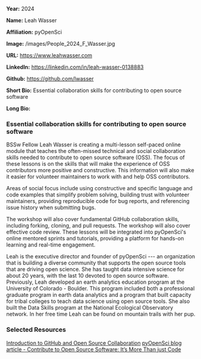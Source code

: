 **Year:** 2024

**Name:** Leah Wasser

**Affiliation:** pyOpenSci

**Image:** /images/People_2024_F_Wasser.jpg

**URL:** https://www.leahwasser.com

**LinkedIn:** https://linkedin.com/in/leah-wasser-0138883

**Github:** https://github.com/lwasser

**Short Bio:** Essential collaboration skills for contributing to open source software

**Long Bio:**

### Essential collaboration skills for contributing to open source software

BSSw Fellow Leah Wasser is creating a multi-lesson self-paced online module that teaches the often-missed technical and social collaboration skills needed to contribute to open source software (OSS). The focus of these lessons is on the skills that will make the experience of OSS contributors more positive and constructive. This information will also make it easier for volunteer maintainers to work with and help OSS contributors.

Areas of social focus include using constructive and specific language and code examples that simplify problem solving, building trust with volunteer maintainers, providing reproducible code for bug reports, and referencing issue history when submitting bugs.

The workshop will also cover fundamental GitHub collaboration skills, including forking, cloning, and pull requests. The workshop will also cover effective code review. These lessons will be integrated into pyOpenSci's online mentored sprints and tutorials, providing a platform for hands-on learning and real-time engagement.

Leah is the executive director and founder of pyOpenSci --- an organization that is building a diverse community that supports the open source tools that are driving open science. She has taught data intensive science for about 20 years, with the last 10 devoted to open source software. Previously, Leah developed an earth analytics education program at the University of Colorado - Boulder. This program included both a professional graduate program in earth data analytics and a program that built capacity for tribal colleges to teach data science using open source tools. She also built the Data Skills program at the National Ecological Observatory network. In her free time Leah can be found on mountain trails with her pup.

### Selected Resources
<a href="https://www.pyopensci.org/lessons/contribute-open-source/index.html" class="link-row">Introduction to GitHub and Open Source Collaboration</a>
<a href="https://www.pyopensci.org/blog/contribute-to-open-source-lessons.html" class="link-row">pyOpenSci blog article - Contribute to Open Source Software: It’s More Than just Code</a>
